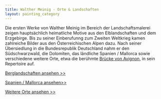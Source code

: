 ```yaml
---
title: Walther Meinig - Orte & Landschaften
layout: painting_category
---
```


Die ersten Werke von Walther Meinig im Bereich der Landschaftsmalerei zeigen hauptsächlich heimatliche Motive aus den Elblandschaften und dem Erzgebirge. Bis zu seiner Einberufunng zum Zweiten Weltkrieg kamen zahlreiche Bilder aus den Österreichischen Alpen dazu.
Nach seiner Übersiedlung in die Bundesrepublik Deutschland nahm er den Südschwarzwald, die Dolomiten, das ländliche Spanien / Mallorca sowie verschiedene weitere Orte, etwa die berühmte [Brücke von Avignon](paintings_places_more_02.html), in sein Repertoire auf. 

[Berglandschaften ansehen >>](paintings_places_mountains_01.html)

[Spanien / Mallorca ansehen>>](paintings_places_spain_mallorca_01.html)

[Weitere Orte ansehen >>](paintings_places_more_01.html) 
